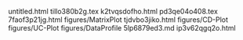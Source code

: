 untitled.html
tillo380b2g.tex
k2tvqsdofho.html
pd3qe04o408.tex
7faof3p21jg.html
figures/MatrixPlot
tjdvbo3jiko.html
figures/CD-Plot
figures/UC-Plot
figures/DataProfile
5lp6879ed3.md
ip3v62qgq2o.html